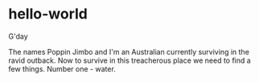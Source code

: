 # hello-world

G'day

The names Poppin Jimbo and I'm an Australian currently surviving in the ravid outback. Now to survive in this treacherous place we need to find a few things. Number one - water.
